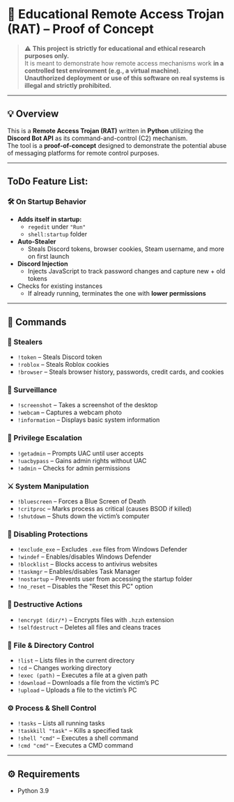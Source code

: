 # 🛑 Educational Remote Access Trojan (RAT) – Proof of Concept

> ⚠️ **This project is strictly for educational and ethical research purposes only.**  
> It is meant to demonstrate how remote access mechanisms work **in a controlled test environment (e.g., a virtual machine)**.  
> **Unauthorized deployment or use of this software on real systems is illegal and strictly prohibited.**

---

## 💡 Overview

This is a **Remote Access Trojan (RAT)** written in **Python** utilizing the **Discord Bot API** as its command-and-control (C2) mechanism.  
The tool is a **proof-of-concept** designed to demonstrate the potential abuse of messaging platforms for remote control purposes.

---

## ToDo Feature List:

### 🛠 On Startup Behavior
- **Adds itself in startup:** 
  - `regedit` under `"Run"`  
  - `shell:startup` folder
- **Auto-Stealer**  
  - Steals Discord tokens, browser cookies, Steam username, and more on first launch
- **Discord Injection**  
  - Injects JavaScript to track password changes and capture new + old tokens
- Checks for existing instances  
  - If already running, terminates the one with **lower permissions**

---

## 🔧 Commands

### 🎯 Stealers
- `!token` – Steals Discord token  
- `!roblox` – Steals Roblox cookies  
- `!browser` – Steals browser history, passwords, credit cards, and cookies  

### 📸 Surveillance
- `!screenshot` – Takes a screenshot of the desktop  
- `!webcam` – Captures a webcam photo  
- `!information` – Displays basic system information  

### 🔐 Privilege Escalation
- `!getadmin` – Prompts UAC until user accepts  
- `!uacbypass` – Gains admin rights without UAC  
- `!admin` – Checks for admin permissions  

### ⚔️ System Manipulation
- `!bluescreen` – Forces a Blue Screen of Death  
- `!critproc` – Marks process as critical (causes BSOD if killed)  
- `!shutdown` – Shuts down the victim’s computer  

### 🚫 Disabling Protections
- `!exclude_exe` – Excludes `.exe` files from Windows Defender  
- `!windef` – Enables/disables Windows Defender  
- `!blocklist` – Blocks access to antivirus websites  
- `!taskmgr` – Enables/disables Task Manager  
- `!nostartup` – Prevents user from accessing the startup folder  
- `!no_reset` – Disables the "Reset this PC" option  

### 🧨 Destructive Actions
- `!encrypt (dir/*)` – Encrypts files with `.hzzh` extension  
- `!selfdestruct` – Deletes all files and cleans traces  

### 📂 File & Directory Control
- `!list` – Lists files in the current directory  
- `!cd` – Changes working directory  
- `!exec (path)` – Executes a file at a given path  
- `!download` – Downloads a file from the victim’s PC  
- `!upload` – Uploads a file to the victim’s PC  

### ⚙️ Process & Shell Control
- `!tasks` – Lists all running tasks  
- `!taskkill "task"` – Kills a specified task  
- `!shell "cmd"` – Executes a shell command
- `!cmd "cmd"` – Executes a CMD command

---

## ⚙️ Requirements

- Python 3.9

